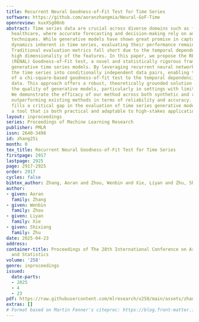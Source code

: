 ```yaml
---
title: Recurrent Neural Goodness-of-Fit Test for Time Series
software: https://github.com/aoranzhangmia/Neural-GoF-Time
openreview: kuxXSg08nb
abstract: Time series data are crucial across diverse domains such as finance and
  healthcare, where accurate forecasting and decision-making rely on advanced modeling
  techniques. While generative models have shown great promise in capturing the intricate
  dynamics inherent in time series, evaluating their performance remains a major challenge.
  Traditional evaluation metrics fall short due to the temporal dependencies and potential
  high dimensionality of the features. In this paper, we propose the REcurrent NeurAL
  (RENAL) Goodness-of-Fit test, a novel and statistically rigorous framework for evaluating
  generative time series models. By leveraging recurrent neural networks, we transform
  the time series into conditionally independent data pairs, enabling the application
  of a chi-square-based goodness-of-fit test to the temporal dependencies within the
  data. This approach offers a robust, theoretically grounded solution for assessing
  the quality of generative models, particularly in settings with limited time sequences.
  We demonstrate the efficacy of our method across both synthetic and real-world datasets,
  outperforming existing methods in terms of reliability and accuracy. Our method
  fills a critical gap in the evaluation of time series generative models, offering
  a tool that is both practical and adaptable to high-stakes applications.
layout: inproceedings
series: Proceedings of Machine Learning Research
publisher: PMLR
issn: 2640-3498
id: zhang25i
month: 0
tex_title: Recurrent Neural Goodness-of-Fit Test for Time Series
firstpage: 2917
lastpage: 2925
page: 2917-2925
order: 2917
cycles: false
bibtex_author: Zhang, Aoran and Zhou, Wenbin and Xie, Liyan and Zhu, Shixiang
author:
- given: Aoran
  family: Zhang
- given: Wenbin
  family: Zhou
- given: Liyan
  family: Xie
- given: Shixiang
  family: Zhu
date: 2025-04-23
address:
container-title: Proceedings of The 28th International Conference on Artificial Intelligence
  and Statistics
volume: '258'
genre: inproceedings
issued:
  date-parts:
  - 2025
  - 4
  - 23
pdf: https://raw.githubusercontent.com/mlresearch/v258/main/assets/zhang25i/zhang25i.pdf
extras: []
# Format based on Martin Fenner's citeproc: https://blog.front-matter.io/posts/citeproc-yaml-for-bibliographies/
---
```

